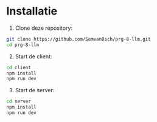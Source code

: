 # Installatie

1. Clone deze repository:

```bash
git clone https://github.com/SemvanOsch/prg-8-llm.git
cd prg-8-llm
```

2. Start de client:

```bash
cd client
npm install
npm run dev
```

3. Start de server:

```bash
cd server
npm install
npm run dev
```
